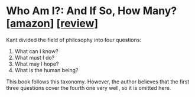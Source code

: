 # Who Am I?: And If So, How Many? [[amazon]](https://www.amazon.com/Who-Am-If-How-Many/dp/0385531184) [[review]](https://florian.github.io/reading-2021/#who-am-i-and-if-so-how-many)

Kant divided the field of philosophy into four questions:

1. What can I know?
2. What must I do?
3. What may I hope?
4. What is the human being?

This book follows this taxonomy. However, the author believes that the first three questions cover the fourth one very well, so it is omitted here.

